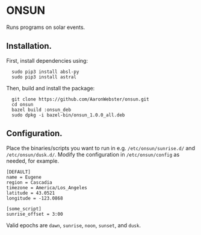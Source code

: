 # ONSUN

Runs programs on solar events.

## Installation.

First, install dependencies using:

```shell
  sudo pip3 install absl-py
  sudo pip3 install astral
```

Then, build and install the package:
```shell
  git clone https://github.com/AaronWebster/onsun.git
  cd onsun
  bazel build :onsun_deb
  sudo dpkg -i bazel-bin/onsun_1.0.0_all.deb
```

## Configuration.
Place the binaries/scripts you want to run in e.g. `/etc/onsun/sunrise.d/` and
`/etc/onsun/dusk.d/`.  Modify the configuration in `/etc/onsun/config` as
needed, for example.

```
[DEFAULT]
name = Eugene
region = Cascadia
timezone = America/Los_Angeles
latitude = 43.0521
longitude = -123.0868

[some_script]
sunrise_offset = 3:00
```

Valid epochs are `dawn`, `sunrise`, `noon`, `sunset`, and `dusk`.
